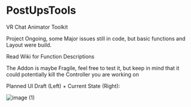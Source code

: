 # PostUpsTools
VR Chat Animator Toolkit

Project Ongoing, some Major issues still in code,
but basic functions and Layout were build.

Read Wiki for Function Descriptions

The Addon is maybe Fragile, feel free to test it, but keep in mind that it could potentially kill the Controller you are working on

Planned UI Draft (Left) + Current State (Right):

![image (1)](https://user-images.githubusercontent.com/93488236/219712399-c7f26b39-8079-43fc-b58b-effd4a22cdd2.png)
